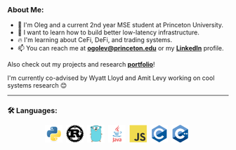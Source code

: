 ### About Me:
- 📒 I'm Oleg and a current 2nd year MSE student at Princeton University.
- 🦀 I want to learn how to build better low-latency infrastructure.
- 🔥 I'm learning about CeFi, DeFi, and trading systems.
- 📫 You can reach me at <b>ogolev@princeton.edu</b> or my <b>[LinkedIn](https://www.linkedin.com/in/oleg-golev/)</b> profile.

Also check out my projects and research <b>[portfolio](https://oleggolev.github.io)</b>!

I'm currently co-advised by Wyatt Lloyd and Amit Levy working on cool systems research 😊

---

### :hammer_and_wrench: Languages:

<div align="center">
  <img src="https://github.com/devicons/devicon/blob/master/icons/python/python-original.svg" title="Python" alt="Python" width="40" height="40"/>&nbsp;
  <img src="https://github.com/devicons/devicon/blob/master/icons/rust/rust-plain.svg" title="Rust" alt="Rust" width="40" height="40"/>&nbsp;
  <img src="https://github.com/devicons/devicon/blob/master/icons/go//go-original.svg" title="Go" alt="Rust" width="40" height="40"/>&nbsp;
  <img src="https://github.com/devicons/devicon/blob/master/icons/java/java-original-wordmark.svg" title="Java" alt="Java" width="40" height="40"/>&nbsp;
  <img src="https://github.com/devicons/devicon/blob/master/icons/javascript/javascript-original.svg" title="JavaScript" alt="JavaScript" width="40" height="40"/>&nbsp;
  <img src="https://github.com/devicons/devicon/blob/master/icons/c/c-original.svg" title="C" width="40" height="40"/>&nbsp;
  <img src="https://github.com/devicons/devicon/blob/master/icons/cplusplus/cplusplus-original.svg" title="C" width="40" height="40"/>&nbsp;
</div>
